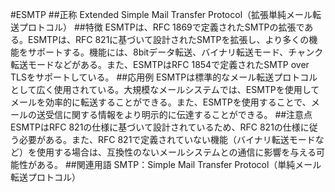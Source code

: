 

#ESMTP
##正称
Extended Simple Mail Transfer Protocol（拡張単純メール転送プロトコル）
##特徴
ESMTPは、RFC 1869で定義されたSMTPの拡張である。ESMTPは、RFC 821に基づいて設計されたSMTPを拡張し、より多くの機能をサポートする。機能には、8bitデータ転送、バイナリ転送モード、チャンク転送モードなどがある。また、ESMTPはRFC 1854で定義されたSMTP over TLSをサポートしている。
##応用例
ESMTPは標準的なメール転送プロトコルとして広く使用されている。大規模なメールシステムでは、ESMTPを使用してメールを効率的に転送することができる。また、ESMTPを使用することで、メールの送受信に関する情報をより明示的に伝達することができる。
##注意点
ESMTPはRFC 821の仕様に基づいて設計されているため、RFC 821の仕様に従う必要がある。また、RFC 821で定義されていない機能（バイナリ転送モードなど）を使用する場合は、互換性のないメールシステムとの通信に影響を与える可能性がある。
##関連用語
SMTP：Simple Mail Transfer Protocol（単純メール転送プロトコル）